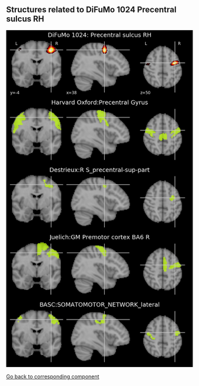 


## Structures related to DiFuMo 1024 Precentral sulcus RH

![265](265.jpg "Structures related to DiFuMo 1024 Precentral sulcus RH")

[Go back to corresponding component](https://parietal-inria.github.io/DiFuMo/1024/html/265.html)